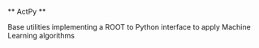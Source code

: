 ** ActPy **

Base utilities implementing a ROOT to Python interface to apply Machine Learning algorithms
